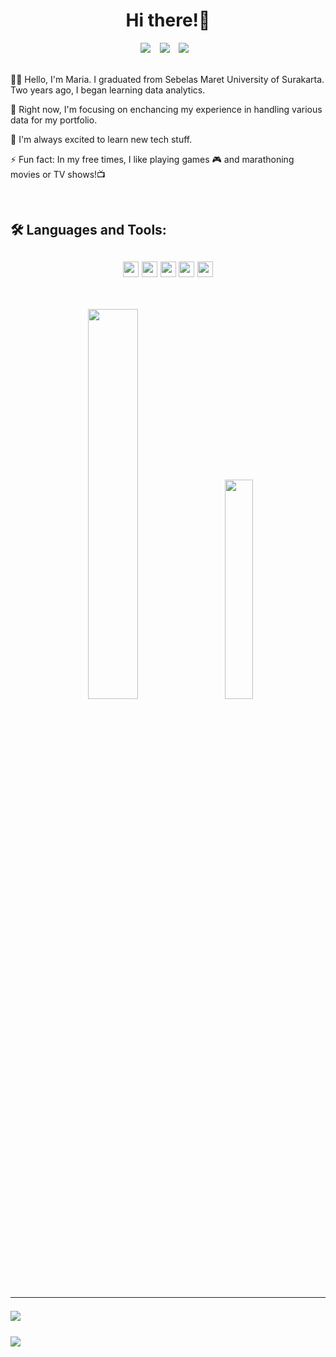 <h1 align="center">Hi there!👋</h1>

<div align="center" class='container'>
<a href=""><img style="height: auto;" class="img" src="https://img.shields.io/badge/Kaggle-20BEFF?style=for-the-badge&logo=Kaggle&logoColor=white"><a/> &ensp;
<a href="https://www.hackerrank.com/profile/mariardya"><img style="height: auto;" class="img" src="https://img.shields.io/badge/-Hackerrank-2EC866?style=for-the-badge&logo=HackerRank&logoColor=white"><a/> &ensp;
<a href="https://steamcommunity.com/id/-lunaire"><img style="height: auto;" class="img" src="https://img.shields.io/badge/Steam-000000?style=for-the-badge&logo=steam&logoColor=white"><a/> &ensp;
</div>

<br/>

👩‍💻 Hello, I'm Maria. I graduated from Sebelas Maret University of Surakarta. Two years ago, I began learning data analytics.

🔭 Right now, I'm focusing on enchancing my experience in handling various data for my portfolio.

🌱 I'm always excited to learn new tech stuff.

⚡ Fun fact: In my free times, I like playing games 🎮 and marathoning movies or TV shows!📺

<br />

<h2>🛠️ Languages and Tools:<h2/>

<p align="center">
  <img height="25" src="https://img.shields.io/badge/Python-3776AB?style=for-the-badge&logo=python&logoColor=white">
  <img height="25" src="https://img.shields.io/badge/Colab-F9AB00?style=for-the-badge&logo=googlecolab&color=525252">
  <img height="25" src="https://img.shields.io/badge/MySQL-005C84?style=for-the-badge&logo=mysql&logoColor=white">
  <img height="25" src="https://img.shields.io/badge/Tableau-E97627?style=for-the-badge&logo=Tableau&logoColor=white">
  <img height="25" src="https://img.shields.io/badge/Google%20Analytics-E37400?style=for-the-badge&logo=google%20analytics&logoColor=white">
</p>

<br />

<div align="center" class='container'>
<img style="height: auto; width: 40%;" class="img" src="https://github-readme-stats.vercel.app/api?username=mariardya&show_icons=true&theme=radical" />
&nbsp;
&nbsp;
<img style="height: auto; width: 30%;" class="img" src="https://github-readme-stats.vercel.app/api/top-langs/?username=mariardya&theme=radical&langs_count=8&layout=compact" /></div>
</div>

<hr>

<div align="center" style="display: flex; flex-direction: row;">
 <img class="img" src="https://lanyard-profile-readme.vercel.app/api/660791014658670625?theme=dark&bg=111b2c&animated=true&hideDiscrim=true&borderRadius=10px&idleMessage=Probably%20doing%20something%20else..." />
</div>

<br />

<div align="center" style="display: flex; flex-direction: row;">
 <img class="img" src="https://spotify-recently-played-readme.vercel.app/api?user=mariardya" />
</div>
